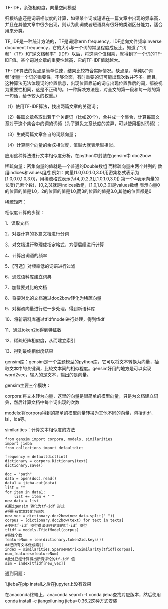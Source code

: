 TF-IDF，余弦相似度，向量空间模型

归根结底还是词语相似度的计算，如果某个词或短语在一篇文章中出现的频率高，并且在其他文章中很少出现，则认为此词或者短语具有很好的类别区分能力，适合用来分类。

TF_IDF是一种统计方法的，TF是词频term frequency，IDF逆向文件频率inverse document frequency，它的大小与一个词的常见程度成反比。知道了"词频"（TF）和"逆文档频率"（IDF）以后，将这两个值相乘，就得到了一个词的TF-IDF值。某个词对文章的重要性越高，它的TF-IDF值就越大。

TF-IDF算法的优点是简单快速，结果比较符合实际情况。缺点是，单纯以"词频"衡量一个词的重要性，不够全面，有时重要的词可能出现次数并不多。而且，这种算法无法体现词的位置信息，出现位置靠前的词与出现位置靠后的词，都被视为重要性相同，这是不正确的。（一种解决方法是，对全文的第一段和每一段的第一句话，给予较大的权重。）

（1）使用TF-IDF算法，找出两篇文章的关键词；

（2）每篇文章各取出若干个关键词（比如20个），合并成一个集合，计算每篇文章对于这个集合中的词的词频（为了避免文章长度的差异，可以使用相对词频）；

（3）生成两篇文章各自的词频向量；

（4）计算两个向量的余弦相似度，值越大就表示越相似。

应用这种算法进行文本相似度分析，在python中封装在gensim中
doc2bow

稀疏向量：密集向量的值就是一个普通的Double数组 而稀疏向量由两个并列的 数组indices和values组成 例如：向量(1.0,0.0,1.0,3.0)用密集格式表示为[1.0,0.0,1.0,3.0]，用稀疏格式表示为(4,[0,2,3],[1.0,1.0,3.0]) 第一个4表示向量的长度(元素个数)，[0,2,3]就是indices数组，[1.0,1.0,3.0]是values数组 表示向量0的位置的值是1.0，2的位置的值是1.0,而3的位置的值是3.0,其他的位置都是0

稀疏矩阵：

相似度计算的步骤：

1、读取文档

2、对要计算的多篇文档进行分词

3、对文档进行整理成指定格式，方便后续进行计算

4、计算出词语的频率

5、【可选】对频率低的词语进行过滤

6、通过语料库建立词典

7、加载要对比的文档

8、将要对比的文档通过doc2bow转化为稀疏向量

9、对稀疏向量进行进一步处理，得到新语料库

10、将新语料库通过tfidfmodel进行处理，得到tfidf

11、通过token2id得到特征数

12、稀疏矩阵相似度，从而建立索引

13、得到最终相似度结果

gensim库：gensim是一个主题模型的python库，它可以将文本转换为向量，抽取文本中的关键词，比较文本间的相似程度。gensim好用的地方是可以实现word2vec，输入的是文本，输出的是向量。

gensim主要三个模块：

corpora:将文本转为向量，这里的向量是很简单的模型向量，只是为文档建立词典，然后计算文档中每个词出现的次数

models:将corpora得到的简单的模型向量转换为其他不同的向量，包括tfidf，lsi，lda等。

similarities：计算文本相似度的方法

```
from gensim import corpora, models, similarities
import jieba
from collections import defaultdict

frequency = defaultdict(int)
dictionary = corpora.Dictionary(text)
dictionary.save()

doc = "path"
data = open(doc).read()
data1 = jieba.cut(data)
list = ""
for item in data1:
    list += item + " "
new_data = list
#通过gensim 转化为tf-idf 形式
#把所有文本转化为词包
new_vec = dictionary.doc2bow(new_data.split(" "))
corpus = [dictionary.doc2bow(text) for text in texts]
#使用tf-idf 模型得出该评论集的tf-idf 模型
tfidf = models.TfidfModel(corpus)
#特性个数
featureNum = len(dictionary.token2id.keys())
##把所有文本做成索引
index = similarities.SparseMatrixSimilarity(tfidf[corpus], num_features=featureNum)
#此处已经计算得出所有评论的tf-idf 值
sim = index[tfidf[new_vec]]
```


遇到问题：

1.jieba在pip install之后在jupyter上没有效果

在anaconda终端上，anaconda search -t conda jieba查找对应版本，然后使用conda install -c jiangxiluning jieba=0.36.2这种方式安装

